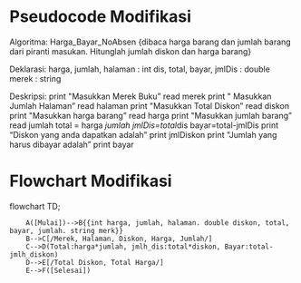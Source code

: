 # Pseudocode Modifikasi #
Algoritma: Harga_Bayar_NoAbsen
{dibaca harga barang dan jumlah barang dari piranti masukan. Hitunglah jumlah diskon dan harga barang}

Deklarasi:
harga, jumlah, halaman : int
dis, total, bayar, jmlDis : double
merek : string

Deskripsi:
print "Masukkan Merek Buku”
read merek
print " Masukkan Jumlah Halaman”
read halaman
print "Masukkan Total Diskon”
read diskon
print "Masukkan harga barang”
read harga
print "Masukkan jumlah barang”
read jumlah
total = harga *jumlah
jmlDis=total*dis
bayar=total-jmlDis
print “Diskon yang anda dapatkan adalah”
print jmlDiskon
print "Jumlah yang harus dibayar adalah”
print bayar

# Flowchart Modifikasi #
flowchart TD;
```mermaid
    A([Mulai])-->B{{int harga, jumlah, halaman. double diskon, total, bayar, jumlah. string merk}}
    B-->C[/Merek, Halaman, Diskon, Harga, Jumlah/]
    C-->D(Total:harga*jumlah, jmlh_dis:total*diskon, Bayar:total-jmlh_diskon)
    D-->E[/Total Diskon, Total Harga/]
    E-->F([Selesai])
```